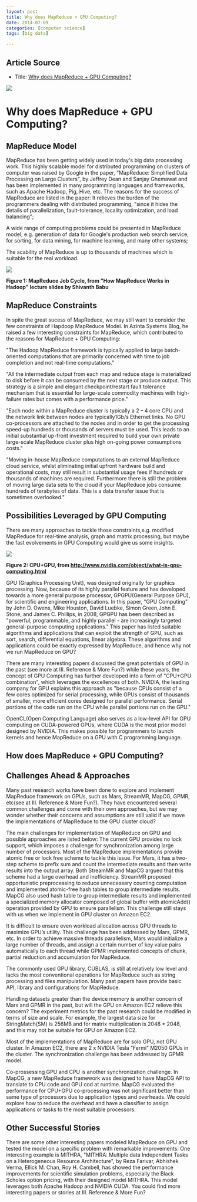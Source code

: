 ```yaml
---
layout: post
title: Why does MapReduce + GPU Computing?
date: 2014-07-09
categories: [computer science]
tags: [big data]

---
```




## Article Source
* Title: [Why does MapReduce + GPU Computing?](https://sites.google.com/site/mapreduceongpu/home/why-how)

[![](http://sungsoo.github.com/images/gpumapreduce.png)](http://sungsoo.github.com/images/gpumapreduce.png)



# Why does MapReduce + GPU Computing?

## MapReduce Model 

MapReduce has been getting widely used in today's big data processing work. This highly scalable model for distributed programming on clusters of computer was raised by Google in the paper, "MapReduce: Simplified Data Processing on Large Clusters", by Jeffrey Dean and Sanjay Ghemawat and has been implemented in many programming languages and frameworks, such as Apache Hadoop, Pig, Hive, etc. The reasons for the success of MapReduce are listed in the paper: 
It relieves the burden of the programmers dealing with distributed programming, "since it hides the details of parallelization, fault-tolerance, locality optimization, and load balancing";

A wide range of computing problems could be presented in MapReduce model, e.g. generation of data for Google's production web search service, for sorting, for data mining, for machine learning, and many other systems;

The scability of MapReduce is up to thousands of machines which is suitable for the real workload.

![](http://sungsoo.github.com/images/mapreduce_jobcycle.png) 

**Figure 1: MapReduce Job Cycle, from "How MapReduce Works in Hadoop" lecture slides by Shivanth Babu**


## MapReduce Constraints
In spite the great sucess of MapReduce, we may still want to consider the few constraints of Hapdoop MapReduce Model. In Azinta Systems Blog, he raised a few interesting constraints for MapReduce, which contributed to the reasons for MapReduce + GPU Computing:

"The Hadoop MapReduce framework is typically applied to large batch-oriented computations that are primarily concerned with time to job completion and not real-time computations."

"All the intermediate output from each map and reduce stage is materialized to disk before it can be consumed by the next stage or produce output. This strategy is a simple and elegant checkpoint/restart fault tolerance mechanism that is essential for large-scale commodity machines with high-failure rates but comes with a performance price." 

"Each node within a MapReduce cluster is typically a 2 – 4 core CPU and the network link between nodes are typically1Gb/s Ethernet links.  No GPU co-processors are attached to the nodes and in order to get the processing speed-up hundreds or thousands of servers must be used. This leads to an initial substantial up-front investment required to build your own private large-scale MapReduce cluster plus high on-going power consumptions costs."

"Moving in-house MapReduce computations to an external MapReduce cloud service, whilst eliminating initial upfront hardware build and operational costs, may still result in substantial usage fees if hundreds or thousands of machines are required. Furthermore there is still the problem of moving large data sets to the cloud if your MapReduce jobs consume hundreds of terabytes of data.  This is a data transfer issue that is sometimes overlooked."

## Possibilities Leveraged by GPU Computing

There are many approaches to tackle those constraints,e.g. modified MapReduce for real-time analysis, graph and matrix processing, but maybe the fast evolvements in GPU Computing would give us some insights. 

![](http://sungsoo.github.com/images/gpu-computing-image-1.png) 

**Figure 2: CPU+GPU, from http://www.nvidia.com/object/what-is-gpu-computing.html**

GPU (Graphics Processing Unit), was designed originally for graphics processing. Now, because of its highly parallel feature and has developed towards a more general purpose processor, GPGPU(General Purpose GPU), for scientific and engineering applications. In this paper, "GPU Computing" by John D. Owens, Mike Houston, David Luebke, Simon Green,John E. Stone, and James C. Phillips, in 2008, GPGPU has been described as "powerful, programmable, and highly parallel - are increasingly targeted general-purpose computing applications." This paper has listed suitable algorithms and applications that can exploit the strength of GPU, such as sort, search, differential equations, linear algebra. These algorithms and applications could be exactly expressed by MapReduce, and hence why not we run MapReduce on GPU?

There are many interesting papers discussed the great potentials of GPU in the past (see more at III. Reference & More Fun?) while these years, the concept of GPU Computing has further developed into a form of "CPU+GPU combination", which leverages the excellences of both. NVIDIA, the leading company for GPU explains this approach as "because CPUs consist of a few cores optimized for serial processing, while GPUs consist of thousands of smaller, more efficient cores designed for parallel performance. Serial portions of the code run on the CPU while parallel portions run on the GPU." 

OpenCL(Open Computing Language) also serves as a low-level API for GPU computing on CUDA-powered GPUs, where CUDA is the most prior model designed by NVIDIA. This makes possible for programmers to launch kernels and hence MapReduce on a GPU with C programming language.

## How does MapReduce + GPU Computing?

## Challenges Ahead & Approaches 

Many past research works have been done to explore and implement MapReduce framework on GPUs, such as Mars, StreamMR, MapCG, GPMR, etc(see at III. Reference & More Fun?). They have encountered several common challenges and come with their own approaches, but we may wonder whether their concerns and assumptions are still valid if we move the implementations of MapReduce to the GPU cluster cloud?

The main challenges for implementation of MapReduce on GPU and possible approaches are listed below:
The current GPU provides no lock support, which imposes a challenge for synchronization among large number of processors. Most of the MapReduce implementations provide atomic free or lock free scheme to tackle this issue. For Mars, it has a two-step scheme to prefix sum and count the intermediate results and then write results into the output array. Both StreamMR and MapCG argued that this scheme had a large overhead and inefficiency. StreamMR proposed opportunistic preprocessing to reduce unnecessary counting computation and implemented atomic-free hash tables to group intermediate results. MapCG also used hash table to group intermediate results and implemented a specialized memory allocator composed of global buffer with atomicAdd() operation provided by GPU to ensure parallelism. This challenge still stays with us when we implement in GPU cluster on Amazon EC2.

It is difficult to ensure even workload allocation across GPU threads to maximize GPU’s utility. This challenge has been addressed by Mars, GPMR, etc. In order to achieve massive threads parallelism, Mars would initialize a large number of threads, and assign a certain number of key value pairs automatically to each thread while GPMR implemented concepts of chunk, partial reduction and accumulation for MapReduce.

The commonly used GPU library, CUBLAS, is still at relatively low level and lacks the most conventional operations for MapReduce such as string processing and files manipulation. Many past papers have provide basic API, library and configurations for MapReduce.

Handling datasets greater than the device memory is another concern of Mars and GPMR in the past, but will the GPU on Amazon EC2 relieve this concern? The experiment metrics for the past research could be modified in terms of size and scale. For example, the largest data size for StringMatch(SM) is 256MB and for matrix multiplication is 2048 * 2048, and this may not be suitable for GPU on Amazon EC2.

Most of the implementations of MapReduce are for solo GPU, not GPU cluster. In Amazon EC2, there are 2 x NVIDIA Tesla ”Fermi” M2050 GPUs in the cluster. The synchronization challenge has been addressed by GPMR model.

Co-prossessing GPU and CPU is another synchronization challenge. In MapCG, a new MapReduce framework was designed to have MapCG API to translate to CPU code and GPU cod at runtime. MapCG evaluated the performance for CPU+GPU co-processing was not significant better than same type of processors due to application types and overheads. We could explore how to reduce the overhead and have a classifier to assign applications or tasks to the most suitable processors.

## Other Successful Stories

There are some other interesting papers modeled MapReduce on GPU and tested the model on a specific problem with remarkable improvements. One interesting example is MITHRA, "MITHRA: Multiple data Independent Tasks on a Heterogeneous Resource Architecture", by Reza Farivar, Abhishek Verma, Ellick M. Chan, Roy H. Cambell, has showed the performance improvements for scientific simulation problems, especially the Black Scholes option pricing, with their designed model MITHRA. This model leverages both Apache Hadoop and NVIDIA CUDA. You could find more interesting papers or stories at III. Reference &  More Fun?

